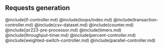 ## Requests generation

@include(if-controller.md)
@include(loops/index.md)
@include(transaction-controller.md)
@include(csv-dataset.md)
@include(counter.md)
@include(jsr223-pre-processor.md)
@include(timers.md)
@include(throughput-timer.md)
@include(percent-controller.md)
@include(weighted-switch-controller.md)
@include(parallel-controller.md)
